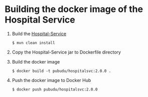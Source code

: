 # Building the docker image of the Hospital Service

1. Build the [Hospital-Service](../Hospital-Service)

   ```
   $ mvn clean install
   ```

2. Copy the Hospital-Service jar to Dockerfile directory

3. Build the docker image

   ```
   $ docker build -t pubudu/hospitalsvc:2.0.0 .
   ```

4. Push the docker image to Docker Hub

   ```
   $ docker push pubudu/hospitalsvc:2.0.0
   ```

